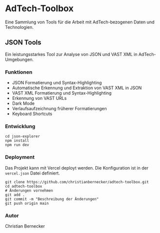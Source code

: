 # AdTech-Toolbox

Eine Sammlung von Tools für die Arbeit mit AdTech-bezogenen Daten und Technologien.

## JSON Tools

Ein leistungsstarkes Tool zur Analyse von JSON und VAST XML in AdTech-Umgebungen.

### Funktionen

- JSON Formatierung und Syntax-Highlighting
- Automatische Erkennung und Extraktion von VAST XML in JSON
- VAST XML Formatierung und Syntax-Highlighting
- Erkennung von VAST URLs
- Dark Mode
- Verlaufsaufzeichnung früherer Formatierungen
- Keyboard Shortcuts

### Entwicklung

```
cd json-explorer
npm install
npm run dev
```

### Deployment

Das Projekt kann mit Vercel deployt werden. Die Konfiguration ist in der `vercel.json` Datei definiert.

```
git clone https://github.com/christianbernecker/adtech-toolbox.git
cd adtech-toolbox
# Änderungen vornehmen
git add .
git commit -m "Beschreibung der Änderungen"
git push origin main
```

### Autor

Christian Bernecker